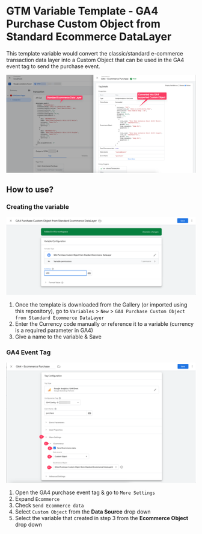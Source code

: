 # GTM Variable Template - GA4 Purchase Custom Object from Standard Ecommerce DataLayer

This template variable would convert the classic/standard e-commerce transaction data layer into a Custom Object that can be used in the GA4 event tag to send the purchase event.

![Screenshot](screen_01.png)

## How to use?

### Creating the variable

![Screenshot](screen_02.png)

1. Once the template is downloaded from the Gallery (or imported using this repository), go to `Variables` > `New` > `GA4 Purchase Custom Object from Standard Ecommerce DataLayer`
2. Enter the Currency code manually or reference it to a variable (currency is a required parameter in GA4)
3. Give a name to the variable & Save

### GA4 Event Tag

![Screenshot](screen_03.png)

1. Open the GA4 purchase event tag & go to `More Settings`
2. Expand `Ecommerce`
3. Check `Send Ecommerce data`
4. Select `Custom Object` from the **Data Source** drop down
5. Select the variable that created in step 3 from the **Ecommerce Object** drop down
